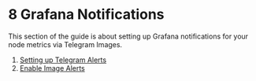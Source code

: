 # 8 Grafana Notifications

This section of the guide is about setting up Grafana notifications for your node metrics via Telegram Images.

1. [Setting up Telegram Alerts](./1-telegram-alerts.md)
2. [Enable Image Alerts](./2-image-alerts.md)
